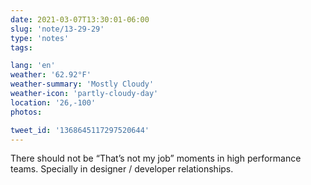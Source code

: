 ```yaml
---
date: 2021-03-07T13:30:01-06:00
slug: 'note/13-29-29'
type: 'notes'
tags:

lang: 'en'
weather: '62.92°F'
weather-summary: 'Mostly Cloudy'
weather-icon: 'partly-cloudy-day'
location: '26,-100'
photos:

tweet_id: '1368645117297520644'
---
```

There should not be “That’s not my job” moments in high performance teams. 
Specially in designer / developer relationships. 